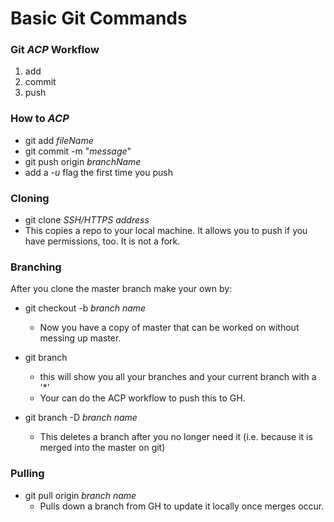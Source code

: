 # Basic Git Commands

### Git *ACP* Workflow
1. add
1. commit
1. push

### How to *ACP*

* git add *fileName*
* git commit -m "*message*"
* git push origin *branchName*
 * add a *-u* flag the first time you push

### Cloning
* git clone *SSH/HTTPS address*
 * This copies a repo to your local machine. It allows you to push if you have permissions, too. It is not a fork.

### Branching
After you clone the master branch make your own by:

* git checkout -b *branch name*
	* Now you have a copy of master that can be worked on without messing up master.

* git branch
	* this will show you all your branches and your current branch with a '*'
	* Your can do the ACP workflow to push this to GH.
	
* git branch -D *branch name*
	* This deletes a branch after you no longer need it (i.e. because it is merged into the master on git)

### Pulling
* git pull origin *branch name*
	* Pulls down a branch from GH to update it locally once merges occur.


